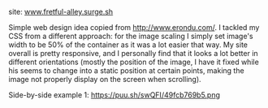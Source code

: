 site: www.fretful-alley.surge.sh

Simple web design idea copied from http://www.erondu.com/.
I tackled my CSS from a different approach: for the image scaling I simply set image's width to be 50% of the container as it was a lot easier that way. My site overall is pretty responsive, and I personally find that it looks a lot better in different orientations (mostly the position of the image, I have it fixed while his seems to change into a static position at certain points, making the image not properly display on the screen when scrolling).

Side-by-side example 1: https://puu.sh/swQFI/49fcb769b5.png
